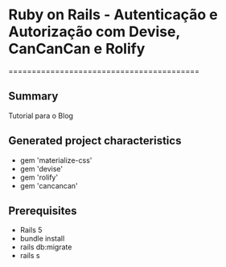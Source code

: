 # Ruby on Rails - Autenticação e Autorização com Devise, CanCanCan e Rolify
=========================================

Summary
-------
Tutorial para o Blog

Generated project characteristics
-------------------------

* gem 'materialize-css'
* gem 'devise'
* gem 'rolify'
* gem 'cancancan'


Prerequisites
-------------

- Rails 5
- bundle install
- rails db:migrate
- rails s
